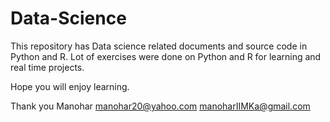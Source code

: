 # Data-Science
This repository has Data science related documents and source code in Python and R.
Lot of exercises were done on Python and R for learning and real time projects.

Hope you will enjoy learning.

Thank you
Manohar
manohar20@yahoo.com
manoharIIMKa@gmail.com
